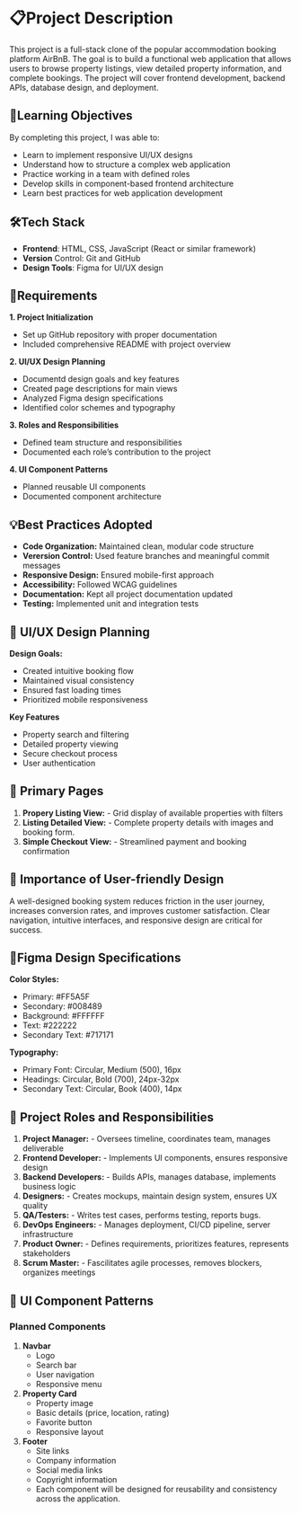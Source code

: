 # 📋Project Description
This project is a full-stack clone of the popular accommodation booking platform AirBnB. The goal is to build a functional web application that allows users to browse property listings, view detailed property information, and complete bookings. The project will cover frontend development, backend APIs, database design, and deployment.

## 📝Learning Objectives
By completing this project, I was able to:
- Learn to implement responsive UI/UX designs 
- Understand how to structure a complex web application
- Practice working in a team with defined roles
- Develop skills in component-based frontend architecture
- Learn best practices for web application development

## 🛠Tech Stack

- **Frontend**: HTML, CSS, JavaScript (React or similar framework)
- **Version** Control: Git and GitHub
- **Design Tools**: Figma for UI/UX design

## 📌Requirements

**1. Project Initialization**
- Set up GitHub repository with proper documentation
- Included comprehensive README with project overview

**2. UI/UX Design Planning**
- Documentd design goals and key features
- Created page descriptions for main views
- Analyzed Figma design specifications
- Identified color schemes and typography

**3. Roles and Responsibilities**
- Defined team structure and responsibilities
- Documented each role’s contribution to the project

**4. UI Component Patterns**

- Planned reusable UI components
- Documented component architecture

## 💡Best Practices Adopted

- **Code Organization:** Maintained clean, modular code structure
- **Verersion Control:** Used feature branches and meaningful commit messages
- **Responsive Design:** Ensured mobile-first approach
- **Accessibility:** Followed WCAG guidelines
- **Documentation:** Kept all project documentation updated
- **Testing:** Implemented unit and integration tests

## 🎨  UI/UX Design Planning
**Design Goals:**
- Created intuitive booking flow
- Maintained visual consistency
- Ensured fast loading times
- Prioritized mobile responsiveness

**Key Features**
- Property search and filtering
- Detailed property viewing
- Secure checkout process
- User authentication

## 📖 Primary Pages
1. **Propery Listing View:** - Grid display of available properties with filters
2. **Listing Detailed View:** - Complete property details with images and booking form.
3. **Simple Checkout View:** - Streamlined payment and booking confirmation

## 💁 Importance of User-friendly Design
A well-designed booking system reduces friction in the user journey, increases conversion rates, and improves customer satisfaction. Clear navigation, intuitive interfaces, and responsive design are critical for success.

## 📡Figma Design Specifications
**Color Styles:**

- Primary: #FF5A5F
- Secondary: #008489
- Background: #FFFFFF
- Text: #222222
- Secondary Text: #717171

**Typography:**

- Primary Font: Circular, Medium (500), 16px
- Headings: Circular, Bold (700), 24px-32px
- Secondary Text: Circular, Book (400), 14px

## 👮 Project Roles and Responsibilities
1. **Project Manager:** - Oversees timeline, coordinates team, manages deliverable
2. **Frontend Developer:** - Implements UI components, ensures responsive design
3. **Backend Developers:** - Builds APIs, manages database, implements business logic
4. **Designers:** - Creates mockups, maintain design system, ensures UX quality
5. **QA/Testers:** -  Writes test cases, performs testing, reports bugs.
6. **DevOps Engineers:** - Manages deployment, CI/CD pipeline, server infrastructure
7. **Product Owner:** - Defines requirements, prioritizes features, represents stakeholders
8. **Scrum Master:** - Fascilitates agile processes, removes blockers, organizes meetings

## 🚨  UI Component Patterns
### Planned Components
1. **Navbar**
   - Logo
   - Search bar
   - User navigation
   - Responsive menu
2. **Property Card**
   - Property image
   - Basic details (price, location, rating)
   - Favorite button
   - Responsive layout
3. **Footer**
   - Site links
   - Company information
   - Social media links
   - Copyright information
   - Each component will be designed for reusability and consistency across the application.